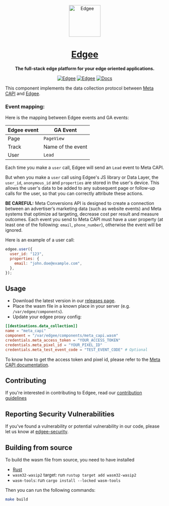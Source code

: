 <div align="center">

<p align="center">
  <a href="https://www.edgee.cloud">
    <picture>
      <source media="(prefers-color-scheme: dark)" srcset="https://cdn.edgee.cloud/img/favicon-dark.svg">
      <img src="https://cdn.edgee.cloud/img/favicon.svg" height="100" alt="Edgee">
    </picture>
    <h1 align="center">Edgee</h1>
  </a>
</p>


**The full-stack edge platform for your edge oriented applications.**

[![Edgee](https://img.shields.io/badge/edgee-open%20source-blueviolet.svg)](https://www.edgee.cloud)
[![Edgee](https://img.shields.io/badge/slack-edgee-blueviolet.svg?logo=slack)](https://www.edgee.cloud/slack)
[![Docs](https://img.shields.io/badge/docs-published-blue)](https://docs.edgee.cloud)

</div>

This component implements the data collection protocol between [Meta CAPI](https://developers.facebook.com/docs/marketing-api/conversions-api/) and [Edgee](https://www.edgee.cloud).

### Event mapping:

Here is the mapping between Edgee events and GA events:

| Edgee event | GA Event  |
|-------------|-----------|
| Page   | `PageView`     |
| Track  | Name of the event |
| User   | `Lead` |

Each time you make a `user` call, Edgee will send an `Lead` event to Meta CAPI.

But when you make a `user` call using Edgee's JS library or Data Layer, the `user_id`, `anonymous_id` and `properties` are stored in the user's device.
This allows the user's data to be added to any subsequent page or follow-up calls for the user, so that you can correctly attribute these actions.

**BE CAREFUL:**
Meta Conversions API is designed to create a connection between an advertiser’s marketing data (such as website events) and Meta systems that optimize ad targeting, decrease cost per result and measure outcomes.
Each event you send to Meta CAPI must have a user property (at least one of the following: `email`, `phone_number`), otherwise the event will be ignored.

Here is an example of a user call:
```javascript
edgee.user({
  user_id: "123",
  properties: {
    email: "john.doe@example.com",
  },
});
```

## Usage

- Download the latest version in our [releases page](../../releases). 
- Place the wasm file in a known place in your server (e.g. `/var/edgee/components`).
- Update your edgee proxy config:
```toml
[[destinations.data_collection]]
name = "meta_capi"
component = "/var/edgee/components/meta_capi.wasm"
credentials.meta_access_token = "YOUR_ACCESS_TOKEN"
credentials.meta_pixel_id = "YOUR_PIXEL_ID"
credentials.meta_test_event_code = "TEST_EVENT_CODE" # Optional
```

To know how to get the access token and pixel id, please refer to the [Meta CAPI documentation](https://developers.facebook.com/docs/marketing-api/conversions-api/get-started).

## Contributing
If you're interested in contributing to Edgee, read our [contribution guidelines](./CONTRIBUTING.md)

## Reporting Security Vulnerabilities
If you've found a vulnerability or potential vulnerability in our code, please let us know at
[edgee-security](mailto:security@edgee.cloud).

## Building from source

To build the wasm file from source, you need to have installed 
- [Rust](https://www.rust-lang.org/tools/install)
- `wasm32-wasip2` target: run `rustup target add wasm32-wasip2`
- `wasm-tools`: run `cargo install --locked wasm-tools`

Then you can run the following commands:

```bash
make build
```